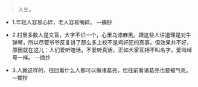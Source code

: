 >人生。

- 1.年轻人容易心碎，老人容易嘴碎。 --摘抄

- 2.村里多数人是文盲，大字不识一个，心里乌漆麻黑。跟这些人讲道理是对牛弹琴，所以尽管爷爷反复讲了那么多上校不是鸡奸犯的真事，但效果并不好，原因就在这儿：人们爱听瞎话，不爱听真话，正如大家互相不叫名字，爱叫绰号一样。 --摘抄

- 3.人就这样的，往回看什么人都可以做诸葛亮，但往前看诸葛亮也要被气死。 --摘抄
